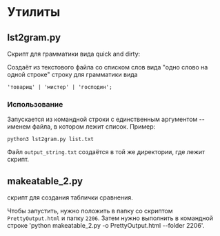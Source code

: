 # Утилиты

## lst2gram.py

Скрипт для грамматики вида quick and dirty: 

Создаёт из текстового файла со списком слов вида "одно слово на одной строке" строку для грамматики вида 

```
'товарищ' | 'мистер' | 'господин';
```

### Использование

Запускается из командной строки с единственным аргументом -- именем файла, в котором лежит список. Пример:

```
python3 lst2gram.py list.txt 
```

Файл ```output_string.txt``` создаётся в той же директории, где лежит скрипт.


## makeatable_2.py

скрипт для создания таблички сравнения. 

Чтобы запустить, нужно положить в папку со скриптом ```PrettyOutput.html``` и папку ```2206```. Затем нужно выполнить в командной строке 'python makeatable_2.py -o PrettyOutput.html --folder 2206'.
